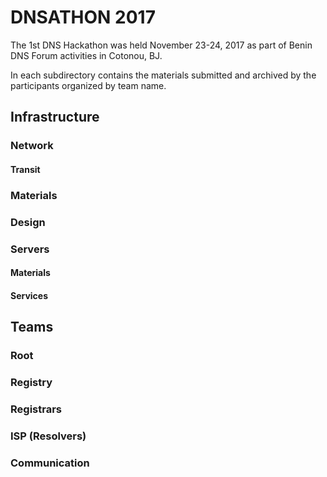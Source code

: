 # DNSATHON 2017 #

The 1st DNS Hackathon was held November 23-24, 2017 as part of Benin DNS Forum activities in Cotonou, BJ. 

In each subdirectory contains the materials submitted and archived by the participants organized by team name.

## Infrastructure ##

### Network ###

#### Transit ####

### Materials ####

### Design ####


### Servers ###

#### Materials ####

#### Services ####


## Teams ##

### Root ####

### Registry ###

### Registrars ###

### ISP (Resolvers) ###

### Communication ###
